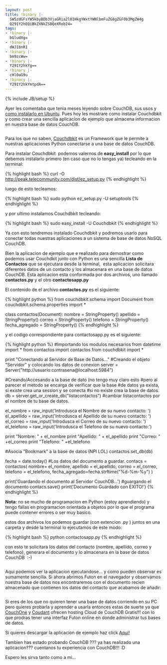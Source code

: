```yaml
---
layout: post
title: !binary |-
  SW5zdGFsYW5kbyBDb3VjaGRia2l0IHkgYWxtYWNlbmFuZG8gZGF0b3MgZW4g
  Q291Y2hEQiBkZXNkZSBQeXRob24=
tags:
- !binary |-
  bGludXg=
- !binary |-
  dWJ1bnR1
- !binary |-
  bm9zcWw=
- !binary |-
  Y291Y2hkYg==
- !binary |-
  cHl0aG9u
- !binary |-
  Y291Y2hkYmtpdA==
---
```

{% include JB/setup %}

Ayer les comentaba que tenia meses leyendo sobre CouchDB, sus usos y <a href="http://blog.jam.net.ve/2010/12/12/instalando-couchdb-en-ubuntu/">como instalarlo en Ubuntu</a>. Pues hoy les mostrare como instalar Couchdbkit y como crear una sencilla aplicacion de ejemplo que almacena informacion en nuestra base de datos CouchDB.

<a href="http://imgur.com/EUNoH"><img src="http://i.imgur.com/EUNoH.jpg" title="Hosted by imgur.com" alt="" /></a>

Para los que no saben, <a href="http://couchdbkit.org/">Couchdbkit</a> es un Framework que le permite a nuestras aplicaciones Python conectarse a una base de datos CouchDB.

Para instalar Couchdbkit  podemos valernos de **easy_install** por lo que debemos instalarlo primero (en caso que no lo tengas ya) tecleando en la terminal:

{% highlight bash %}
curl -O http://peak.telecommunity.com/dist/ez_setup.py
{% endhighlight %}

luego de esto tecleamos:

{% highlight bash %}
sudo python ez_setup.py -U setuptools
{% endhighlight %}

y por ultimo instalamos Couchdbkit tecleando:

{% highlight bash %}
sudo easy_install -U Couchdbkit
{% endhighlight %}

Ya con esto tendremos instalado Couchdbkit y podremos usarlo para conectar todas nuestras aplicaciones a un sistema de base de datos NoSQL CouchDB.

Bien la aplicacion de ejemplo que e realizado para demostrar como podemos usar Couchdkit junto con Python es una sencilla **Lista de Contactos** que se ejecutara desde la terminal,  esta aplicacion solicitara diferentes datos de un contacto y los almacenara en una base de datos CouchDB. Esta aplicacion esta conformada por dos archivos, uno llamado **contactos.py** y el otro **contactosapp.py**

El contenido de el archivo **contactos.py** es el siguiente:

{% highlight python %}
from couchdbkit.schema import Document
from couchdbkit.schema.properties import *
 
class contactos(Document):
 nombre = StringProperty()
 apellido = StringProperty()
 correo = StringProperty()
 telefono = StringProperty()
 fecha_agregado = StringProperty()
{% endhighlight %}

y el codigo correspondiente para contactosapp.py es el siguiente:

{% highlight python %}
#Importando los modulos necesarios
from datetime import *
from contactos import contactos
from couchdbkit import *
 
print "Conectando al Servidor de Base de Datos..."
#Creando el objeto "Servidor" y colocando los datos de conexion
server = Server("http://usuario:contrasena@localhost:5984")
 
#Creando/Accesando a la base de dato (no tengo muy claro esto
#pero al parecer el metodo se encarga de verificar que la base
#de datos ya exista, si existe crea una session y se conecta
#si no existe crea la base de datos.
db = server.get_or_create_db("listacontactos")
#cambiar listacontactos por el nombre de tu base de datos.
 
el_nombre = raw_input('Introdusca el Nombre de su nuevo contacto: ')
el_apellido = raw_input('Introdusca el Apellido de su nuevo contacto: ')
el_correo = raw_input('Introdusca el Correo de su nuevo contacto: ')
el_telefono = raw_input('Introdusca el Telefono de su nuevo contacto:')
 
print "Nombre: " + el_nombre
print "Apellido: " + el_apellido
print "Correo: " +el_correo
print "Telefono: " +el_telefono
 
#Asocia "Bookmark" a la base de datos (NPI LOL)
contactos.set_db(db)
 
fecha = date.today()
#Los datos del documento a guardar.
contacs = contactos(
 nombre= el_nombre,
 apellido    = el_apellido,
 correo = el_correo,
 telefono = el_telefono,
 fecha_agregado=fecha.strftime("%d-%m-%y")
)
 
print('Guardando el documento al Servidor CouchDB...')
#guargando el documento
contacs.save()
print('Documento Guardado con EXITO!')
{% endhighlight %}

**Nota:** no se mucho de programacion en Python (estoy aprendiendo) y tengo fallas en programacion orientada a objetos por lo que el programa puede contener errores o ser muy basico.

estos dos archivos los podemos guardar (con extencion .py ) juntos en una carpeta y desde la terminal lo ejecutamos de este modo:

{% highlight bash %}
python contactosapp.py
{% endhighlight %}

con esto te solicitara los datos del contacto (nombre, apellido, correo y telefono), generara el documento y lo almacenara en la base de datos CouchDB  :-)

<a href="http://imgur.com/CAOhd"><img src="http://i.imgur.com/CAOhdl.jpg" title="Hosted by imgur.com" alt="" /></a>

Aqui podemos ver la aplicacion ejecutandose... y como pueden observar es sumamente sencilla. Si ahora abrimos Futon en el navegador y observamos nuestra base de datos nos encontraremos con el documento recien almacenado que contienen los datos del contacto que acabamos de añadir:

<a href="http://imgur.com/Ln0io"><img src="http://i.imgur.com/Ln0ios.jpg" title="Hosted by imgur.com" alt="" /></a>

Si eres de los que no quieren tener una base de datos corriendo en su PC pero quieres probarla y aprender a usarla entonces estas de suerte ya que <a href="http://www.couchone.com/get">CouchOne</a> y <a href="https://cloudant.com/">Coudant</a> ofrecen hosting Cloud de CouchDB Gratis!!! con lo que prodras tener una interfaz Futon online en donde administrar tus bases de datos.

Si quieres descargar la aplicacion de ejemplo haz click <a href="http://blog.jam.net.ve/guias/democontactos.zip">Aqui!</a>

Tambien has estado probando CouchDB ??? ya has realizado una aplicacion??? cuentanos tu experiencia con CouchDB!!! :D

Espero les sirva tanto como a mi...
